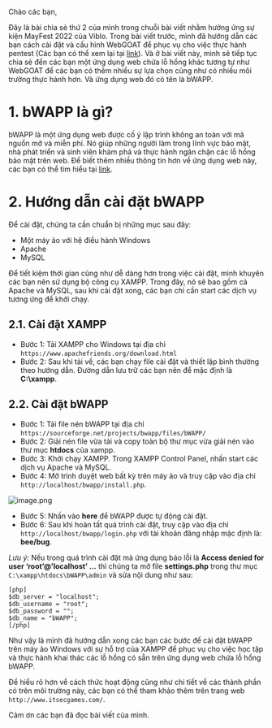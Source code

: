 Chào các bạn,

Đây là bài chia sẻ thứ 2 của mình trong chuỗi bài viết nhằm hưởng ứng sự kiện MayFest 2022 của Viblo. Trong bài viết trước, mình đã hướng dẫn các bạn cách cài đặt và cấu hình WebGOAT để phục vụ cho việc thực hành pentest (Các bạn có thể xem lại tại [link](https://viblo.asia/p/huong-dan-cai-dat-va-cau-hinh-webgoat-de-thuc-hanh-pentest-1VgZvAL1KAw)). Và ở bài viết này, mình sẽ tiếp tục chia sẻ đến các bạn một ứng dụng web chứa lỗ hổng khác tương tự như WebGOAT để các bạn có thêm nhiều sự lựa chọn cũng như có nhiều môi trường thực hành hơn. Và ứng dụng web đó có tên là bWAPP.

# 1. bWAPP là gì?
bWAPP là một ứng dụng web được cố ý lập trình không an toàn với mã nguồn mở và miễn phí. Nó giúp những người làm trong lĩnh vực bảo mật, nhà phát triển và sinh viên khám phá và thực hành ngăn chặn các lỗ hổng bảo mật trên web. Để biết thêm nhiều thông tin hơn về ứng dụng web này, các bạn có thể tìm hiểu tại [link](http://www.itsecgames.com/).

# 2. Hướng dẫn cài đặt bWAPP
Để cài đặt, chúng ta cần chuẩn bị những mục sau đây:

* Một máy ảo với hệ điều hành Windows
* Apache 
* MySQL

Để tiết kiệm thời gian cũng như dễ dàng hơn trong việc cài đặt, mình khuyên các bạn nên sử dụng bộ công cụ XAMPP. Trong đây, nó sẽ bao gồm cả Apache và MySQL, sau khi cài đặt xong, các bạn chỉ cần start các dịch vụ tương ứng để khởi chạy.

## 2.1. Cài đặt XAMPP
- Bước 1: Tải XAMPP cho Windows tại địa chỉ `https://www.apachefriends.org/download.html`
- Bước 2: Sau khi tải về, các bạn chạy file cài đặt và thiết lập bình thường theo hướng dẫn. Đường dẫn lưu trữ các bạn nên để mặc định là **C:\xampp**.

## 2.2. Cài đặt bWAPP
- Bước 1: Tải file nén bWAPP tại địa chỉ `https://sourceforge.net/projects/bwapp/files/bWAPP/`
- Bước 2: Giải nén file vừa tải và copy toàn bộ thư mục vừa giải nén vào thư mục **htdocs** của xampp.
- Bước 3: Khởi chạy XAMPP. Trong XAMPP Control Panel, nhấn start các dịch vụ Apache và MySQL.
- Bước 4: Mở trình duyệt web bất kỳ trên máy ảo và truy cập vào địa chỉ `http://localhost/bwapp/install.php`.

![image.png](https://images.viblo.asia/c068f912-34c2-452b-ad96-213321dec642.png)

- Bước 5: Nhấn vào **here** để bWAPP được tự động cài đặt.
- Bước 6: Sau khi hoàn tất quá trình cài đặt, truy cập vào địa chỉ `http://localhost/bwapp/login.php` với tài khoản đăng nhập mặc định là: **bee/bug**.

*Lưu ý:* Nếu trong quá trình cài đặt mà ứng dụng báo lỗi là **Access denied for user ‘root’@’localhost’ ...** thì chúng ta mở file **settings.php** trong thư mục `C:\xampp\htdocs\bWAPP\admin` và sửa nội dung như sau:
```
[php]
$db_server = "localhost";
$db_username = "root";
$db_password = "";
$db_name = "bWAPP";
[/php]
```

Như vậy là mình đã hướng dẫn xong các bạn các bước để cài đặt bWAPP trên máy ảo Windows với sự hỗ trợ của XAMPP để phục vụ cho việc học tập và thực hành khai thác các lỗ hổng có sẵn trên ứng dụng web chứa lỗ hổng bWAPP.

Để hiểu rõ hơn về cách thức hoạt động cũng như chi tiết về các thành phần có trên môi trường này, các bạn có thể tham khảo thêm trên trang web `http://www.itsecgames.com/`.

Cảm ơn các bạn đã đọc bài viết của mình.